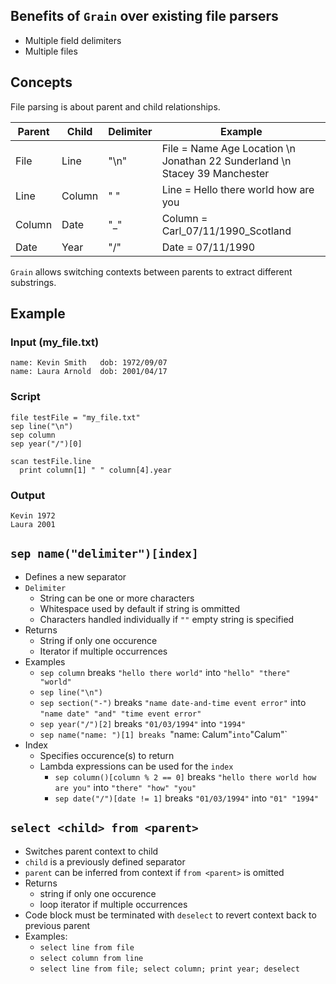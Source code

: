 ## Benefits of `Grain` over existing file parsers
* Multiple field delimiters
* Multiple files

## Concepts
File parsing is about parent and child relationships.

| Parent | Child | Delimiter | Example |
| ------ | ----- | --------- | ------- |
| File  | Line  | "\n" | File = Name Age Location \n Jonathan 22 Sunderland \n Stacey 39 Manchester |
| Line  | Column | " " | Line = Hello there world how are you |
| Column  | Date | "\_" | Column = Carl_07/11/1990_Scotland |
| Date | Year | "/" | Date = 07/11/1990 |

`Grain` allows switching contexts between parents to extract different substrings.

## Example

### Input (my_file.txt)
```
name: Kevin Smith   dob: 1972/09/07
name: Laura Arnold  dob: 2001/04/17
```

### Script
```
file testFile = "my_file.txt"
sep line("\n")
sep column
sep year("/")[0]

scan testFile.line
  print column[1] " " column[4].year
```

### Output
```
Kevin 1972
Laura 2001
```

## `sep name("delimiter")[index]`

* Defines a new separator
* `Delimiter`
  * String can be one or more characters
  * Whitespace used by default if string is ommitted
  * Characters handled individually if `""` empty string is specified 
* Returns
  * String if only one occurence
  * Iterator if multiple occurrences
* Examples
  * `sep column` breaks `"hello there world"` into `"hello" "there" "world"`
  * `sep line("\n")`
  * `sep section("-")` breaks `"name date-and-time event error"` into `"name date" "and" "time event error"`
  * `sep year("/")[2]` breaks `"01/03/1994"` into `"1994"`
  * `sep name("name: ")[1] breaks `"name: Calum"` into `"Calum"`
* Index
  * Specifies occurence(s) to return
  * Lambda expressions can be used for the `index`
    * `sep column()[column % 2 == 0]` breaks `"hello there world how are you"` into `"there" "how" "you"`
    * `sep date("/")[date != 1]` breaks `"01/03/1994"` into `"01" "1994"`


## `select <child> from <parent>`
* Switches parent context to child 
* `child` is a previously defined separator
* `parent` can be inferred from context if `from <parent>` is omitted
* Returns 
  * string if only one occurence
  * loop iterator if multiple occurrences 
* Code block must be terminated with `deselect` to revert context back to previous parent
* Examples:
  * `select line from file`
  * `select column from line`
  * `select line from file; select column; print year; deselect`
